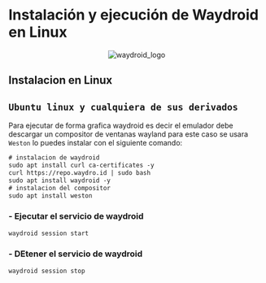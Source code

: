 # Instalación y ejecución de Waydroid en Linux

<p align="center">
  <img src="https://github.com/user-attachments/assets/f51f1f07-29d8-41c8-8f55-dd4649386f95" alt="waydroid_logo" />
</p>

## Instalacion en Linux

## `Ubuntu linux y cualquiera de sus derivados`
Para ejecutar de forma grafica waydroid es decir el emulador debe descargar un compositor de ventanas wayland para este caso se usara `Weston` lo puedes instalar con el siguiente comando:

```diff
# instalacion de waydroid
sudo apt install curl ca-certificates -y
curl https://repo.waydro.id | sudo bash
sudo apt install waydroid -y
# instalacion del compositor
sudo apt install weston
```

### - Ejecutar el servicio de waydroid
```diff
waydroid session start
```
### - DEtener el servicio de waydroid
```diff
waydroid session stop
```
